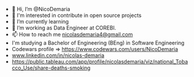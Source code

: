 - 👋 Hi, I’m @NicoDemaria
- 👀 I'm interested in contribute in open source projects
- 🌱 I’m currently learning 
- 💞️ I’m working as Data Engineer at COREBI.
- 📫 How to reach me nicolasdemaria4@gmail.com 
- I'm studying a Bachelor of Engineering (BEng) in Software Engineering
- Codewars profile => https://www.codewars.com/users/NicoDemaria
- www.linkedin.com/in/nicolas-demaria
- https://public.tableau.com/app/profile/nicolasdemaria/viz/national_Tobacco_Use/share-deaths-smoking



<!---
NicoDemaria/NicoDemaria is a ✨ special ✨ repository because its `README.md` (this file) appears on your GitHub profile.
You can click the Preview link to take a look at your changes.


- Portafolio => https://nicodemaria.github.io/Portafolio/
--->
